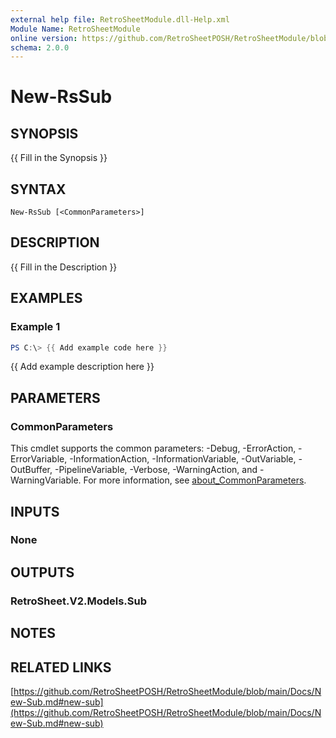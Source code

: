 ```yaml
---
external help file: RetroSheetModule.dll-Help.xml
Module Name: RetroSheetModule
online version: https://github.com/RetroSheetPOSH/RetroSheetModule/blob/main/Docs/New-Sub.md#new-sub
schema: 2.0.0
---
```


# New-RsSub

## SYNOPSIS
{{ Fill in the Synopsis }}

## SYNTAX

```
New-RsSub [<CommonParameters>]
```

## DESCRIPTION
{{ Fill in the Description }}

## EXAMPLES

### Example 1
```powershell
PS C:\> {{ Add example code here }}
```

{{ Add example description here }}

## PARAMETERS

### CommonParameters
This cmdlet supports the common parameters: -Debug, -ErrorAction, -ErrorVariable, -InformationAction, -InformationVariable, -OutVariable, -OutBuffer, -PipelineVariable, -Verbose, -WarningAction, and -WarningVariable. For more information, see [about_CommonParameters](http://go.microsoft.com/fwlink/?LinkID=113216).

## INPUTS

### None

## OUTPUTS

### RetroSheet.V2.Models.Sub

## NOTES

## RELATED LINKS

[https://github.com/RetroSheetPOSH/RetroSheetModule/blob/main/Docs/New-Sub.md#new-sub](https://github.com/RetroSheetPOSH/RetroSheetModule/blob/main/Docs/New-Sub.md#new-sub)

